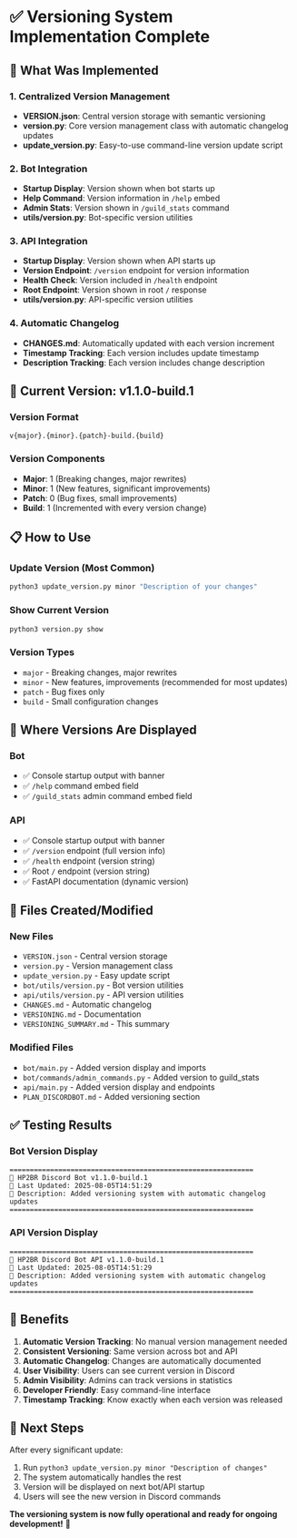 # ✅ Versioning System Implementation Complete

## 🎯 What Was Implemented

### 1. Centralized Version Management
- **VERSION.json**: Central version storage with semantic versioning
- **version.py**: Core version management class with automatic changelog updates
- **update_version.py**: Easy-to-use command-line version update script

### 2. Bot Integration
- **Startup Display**: Version shown when bot starts up
- **Help Command**: Version information in `/help` embed
- **Admin Stats**: Version shown in `/guild_stats` command
- **utils/version.py**: Bot-specific version utilities

### 3. API Integration
- **Startup Display**: Version shown when API starts up
- **Version Endpoint**: `/version` endpoint for version information
- **Health Check**: Version included in `/health` endpoint
- **Root Endpoint**: Version shown in root `/` response
- **utils/version.py**: API-specific version utilities

### 4. Automatic Changelog
- **CHANGES.md**: Automatically updated with each version increment
- **Timestamp Tracking**: Each version includes update timestamp
- **Description Tracking**: Each version includes change description

## 🚀 Current Version: v1.1.0-build.1

### Version Format
```
v{major}.{minor}.{patch}-build.{build}
```

### Version Components
- **Major**: 1 (Breaking changes, major rewrites)
- **Minor**: 1 (New features, significant improvements)
- **Patch**: 0 (Bug fixes, small improvements)
- **Build**: 1 (Incremented with every version change)

## 📋 How to Use

### Update Version (Most Common)
```bash
python3 update_version.py minor "Description of your changes"
```

### Show Current Version
```bash
python3 version.py show
```

### Version Types
- `major` - Breaking changes, major rewrites
- `minor` - New features, improvements (recommended for most updates)
- `patch` - Bug fixes only
- `build` - Small configuration changes

## 📍 Where Versions Are Displayed

### Bot
- ✅ Console startup output with banner
- ✅ `/help` command embed field
- ✅ `/guild_stats` admin command embed field

### API
- ✅ Console startup output with banner
- ✅ `/version` endpoint (full version info)
- ✅ `/health` endpoint (version string)
- ✅ Root `/` endpoint (version string)
- ✅ FastAPI documentation (dynamic version)

## 🔧 Files Created/Modified

### New Files
- `VERSION.json` - Central version storage
- `version.py` - Version management class
- `update_version.py` - Easy update script
- `bot/utils/version.py` - Bot version utilities
- `api/utils/version.py` - API version utilities
- `CHANGES.md` - Automatic changelog
- `VERSIONING.md` - Documentation
- `VERSIONING_SUMMARY.md` - This summary

### Modified Files
- `bot/main.py` - Added version display and imports
- `bot/commands/admin_commands.py` - Added version to guild_stats
- `api/main.py` - Added version display and endpoints
- `PLAN_DISCORDBOT.md` - Added versioning section

## ✅ Testing Results

### Bot Version Display
```
============================================================
🤖 HP2BR Discord Bot v1.1.0-build.1
📅 Last Updated: 2025-08-05T14:51:29
📝 Description: Added versioning system with automatic changelog updates
============================================================
```

### API Version Display
```
============================================================
🚀 HP2BR Discord Bot API v1.1.0-build.1
📅 Last Updated: 2025-08-05T14:51:29
📝 Description: Added versioning system with automatic changelog updates
============================================================
```

## 🎉 Benefits

1. **Automatic Version Tracking**: No manual version management needed
2. **Consistent Versioning**: Same version across bot and API
3. **Automatic Changelog**: Changes are automatically documented
4. **User Visibility**: Users can see current version in Discord
5. **Admin Visibility**: Admins can track versions in statistics
6. **Developer Friendly**: Easy command-line interface
7. **Timestamp Tracking**: Know exactly when each version was released

## 🔄 Next Steps

After every significant update:
1. Run `python3 update_version.py minor "Description of changes"`
2. The system automatically handles the rest
3. Version will be displayed on next bot/API startup
4. Users will see the new version in Discord commands

**The versioning system is now fully operational and ready for ongoing development!** 🚀
